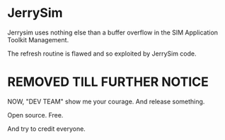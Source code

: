 # JerrySim #

Jerrysim uses nothing else than a buffer overflow in the SIM Application Toolkit Management.

The refresh routine is flawed and so exploited by JerrySim code.

# REMOVED TILL FURTHER NOTICE #

NOW, "DEV TEAM" show me your courage. And release something.

Open source.
Free.

And try to credit everyone.
